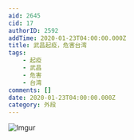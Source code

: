 ```yaml
---
aid: 2645
cid: 17
authorID: 2592
addTime: 2020-01-23T04:00:00.000Z
title: 武昌起疫，危害台湾
tags:
    - 起疫
    - 武昌
    - 危害
    - 台湾
comments: []
date: 2020-01-23T04:00:00.000Z
category: 外段
---
```


![Imgur](https://i.imgur.com/11nxcLo.jpg)
